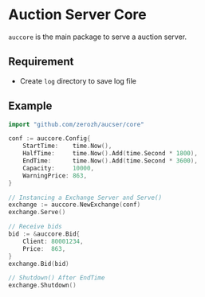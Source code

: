 # Auction Server Core

`auccore` is the main package to serve a auction server.

## Requirement

* Create `log` directory to save log file

## Example

```go
import "github.com/zerozh/aucser/core"

conf := auccore.Config{
	StartTime:    time.Now(),
	HalfTime:     time.Now().Add(time.Second * 1800),
	EndTime:      time.Now().Add(time.Second * 3600),
	Capacity:     10000,
	WarningPrice: 863,
}

// Instancing a Exchange Server and Serve()
exchange := auccore.NewExchange(conf)
exchange.Serve()

// Receive bids
bid := &auccore.Bid{
	Client: 80001234,
	Price:  863,
}
exchange.Bid(bid)

// Shutdown() After EndTime
exchange.Shutdown()
```
